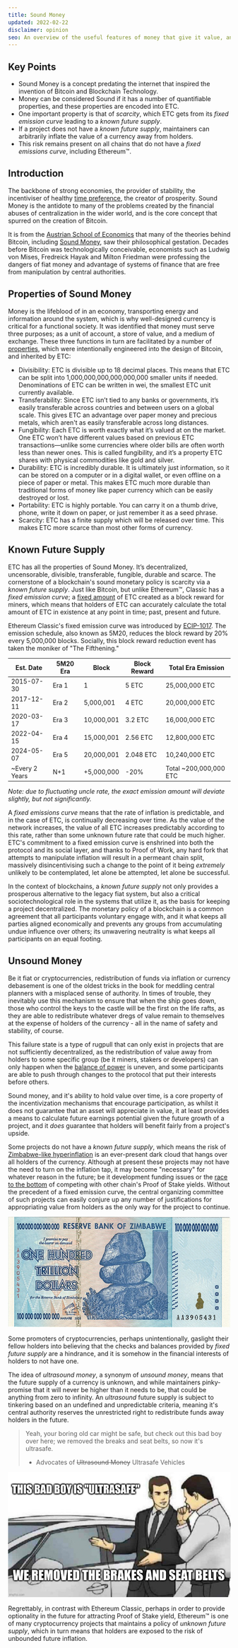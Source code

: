 ```yaml
---
title: Sound Money
updated: 2022-02-22
disclaimer: opinion
seo: An overview of the useful features of money that give it value, and how some blockchains, including Ethereum Classic and Bitcoin, intentionally apply these features to their monetary policy to ensure decentralization and longevity.
---
```


## Key Points

- Sound Money is a concept predating the internet that inspired the invention of Bitcoin and Blockchain Technology.
- Money can be considered Sound if it has a number of quantifiable properties, and these properties are encoded into ETC.
- One important property is that of _scarcity_, which ETC gets from its _fixed emission curve_ leading to a _known future supply_.
- If a project does not have a _known future supply_, maintainers can arbitrarily inflate the value of a currency away from holders.
- This risk remains present on all chains that do not have a _fixed emissions curve_, including Ethereum™.

## Introduction

The backbone of strong economies, the provider of stability, the incentiviser of healthy [time preference](https://www.youtube.com/watch?v=k5XbLm3pEfI), the creator of prosperity. Sound Money is the antidote to many of the problems created by the financial abuses of centralization in the wider world, and is the core concept that spurred on the creation of Bitcoin.

It is from the [Austrian School of Economics](https://mises.org/topics/bitcoin) that many of the theories behind Bitcoin, including [Sound Money](https://mises.org/library/principle-sound-money), saw their philosophical gestation. Decades before Bitcoin was technologically conceivable, economists such as Ludwig von Mises, Fredreick Hayak and Milton Friedman were professing the dangers of fiat money and advantage of systems of finance that are free from manipulation by central authorities.

## Properties of Sound Money

Money is the lifeblood of in an economy, transporting energy and information around the system, which is why well-designed currency is critical for a functional society. It was identified that money must serve three purposes; as a unit of account, a store of value, and a medium of exchange. These three functions in turn are facilitated by a number of [properties](https://cryptowhat.com/properties-of-sound-money/), which were intentionally engineered into the design of Bitcoin, and inherited by ETC:

- Divisibility: ETC is divisible up to 18 decimal places. This means that ETC can be split into 1,000,000,000,000,000,000 smaller units if needed. Denominations of ETC can be written in wei, the smallest ETC unit currently available.
- Transferability: Since ETC isn’t tied to any banks or governments, it’s easily transferable across countries and between users on a global scale. This gives ETC an advantage over paper money and precious metals, which aren't as easily transferable across long distances.
- Fungibility: Each ETC is worth exactly what it’s valued at on the market. One ETC won’t have different values based on previous ETC transactions—unlike some currencies where older bills are often worth less than newer ones. This is called fungibility, and it’s a property ETC shares with physical commodities like gold and silver.
- Durability: ETC is incredibly durable. It is ultimately just information, so it can be stored on a computer or in a digital wallet, or even offline on a piece of paper or metal. This makes ETC much more durable than traditional forms of money like paper currency which can be easily destroyed or lost.
- Portability: ETC is highly portable. You can carry it on a thumb drive, phone, write it down on paper, or just remember it as a seed phrase.
- Scarcity: ETC has a finite supply which will be released over time. This makes ETC more scarce than most other forms of currency.

## Known Future Supply

ETC has all the properties of Sound Money. It’s decentralized, uncensorable, divisible, transferable, fungible, durable and scarce. The cornerstone of a blockchain's sound monetary policy is scarcity via a _known future supply_. Just like Bitcoin, but unlike Ethereum™, Classic has a _fixed emission curve_; a [fixed amount](https://etcis.money/) of ETC created as a block reward for miners, which means that holders of ETC can accurately calculate the total amount of ETC in existence at any point in time; past, present and future.

Ethereum Classic's fixed emission curve was introduced by [ECIP-1017](https://ecips.ethereumclassic.org/ECIPs/ecip-1017). The emission schedule, also known as 5M20, reduces the block reward by 20% every 5,000,000 blocks. Socially, this block reward reduction event has taken the moniker of "The Fifthening."

| Est. Date      | 5M20 Era | Block      | Block Reward | Total Era Emission     |
| -------------- | -------- | ---------- | ------------ | ---------------------- |
| 2015-07-30     | Era 1    | 1          | 5 ETC        | 25,000,000 ETC         |
| 2017-12-11     | Era 2    | 5,000,001  | 4 ETC        | 20,000,000 ETC         |
| 2020-03-17     | Era 3    | 10,000,001 | 3.2 ETC      | 16,000,000 ETC         |
| 2022-04-15     | Era 4    | 15,000,001 | 2.56 ETC     | 12,800,000 ETC         |
| 2024-05-07     | Era 5    | 20,000,001 | 2.048 ETC    | 10,240,000 ETC         |
| ~Every 2 Years | N+1      | +5,000,000 | -20%         | Total ~200,000,000 ETC |

_Note: due to fluctuating uncle rate, the exact emission amount will deviate slightly, but not significantly._

A _fixed emissions curve_ means that the rate of inflation is predictable, and in the case of ETC, is continually decreasing over time. As the value of the network increases, the value of all ETC increases predictably according to this rate, rather than some unknown future rate that could be much higher. ETC's commitment to a fixed emission curve is enshrined into both the protocol and its social layer, and thanks to Proof of Work, any hard fork that attempts to manipulate inflation will result in a permeant chain split, massively disincentivising such a change to the point of it being _extremely_ unlikely to be contemplated, let alone be attempted, let alone be successful.

In the context of blockchains, a _known future supply_ not only provides a prosperous alternative to the legacy fiat system, but also a critical sociotechnological role in the systems that utilize it, as the basis for keeping a project decentralized. The monetary policy of a blockchain is a common agreement that all participants voluntary engage with, and it what keeps all parties aligned economically and prevents any groups from accumulating undue influence over others; its unwavering neutrality is what keeps all participants on an equal footing.

## Unsound Money

Be it fiat or cryptocurrencies, redistribution of funds via inflation or currency debasement is one of the oldest tricks in the book for meddling central planners with a misplaced sense of authority. In times of trouble, they inevitably use this mechanism to ensure that when the ship goes down, those who control the keys to the castle will be the first on the life rafts, as they are able to redistribute whatever dregs of value remain to themselves at the expense of holders of the currency - all in the name of safety and stability, of course.

This failure state is a type of rugpull that can only exist in projects that are not sufficiently decentralized, as the redistribution of value away from holders to some specific group (be it miners, stakers or developers) can only happen when the [balance of power](/why-classic/decentralism#balancing-power) is uneven, and some participants are able to push through changes to the protocol that put their interests before others.

Sound money, and it's ability to hold value over time, is a core property of the incentivization mechanisms that encourage participation, as whilst it does not guarantee that an asset will appreciate in value, it at least provides a means to calculate future earnings potential given the future growth of a project, and it _does_ guarantee that holders will benefit fairly from a project's upside.

Some projects do not have a _known future supply_, which means the risk of [Zimbabwe-like hyperinflation](https://en.wikipedia.org/wiki/Hyperinflation_in_Zimbabwe) is an ever-present dark cloud that hangs over all holders of the currency. Although at present these projects may not have the need to turn on the inflation tap, it may become "necessary" for whatever reason in the future; be it development funding issues or the [race to the bottom](/why-classic/proof-of-work#the-apr-arms-race) of competing with other chain's Proof of Stake yields. Without the precedent of a fixed emission curve, the central organizing committee of such projects can easily conjure up any number of justifications for appropriating value from holders as the only way for the project to continue.

![A One Hundred Trillion Zimbabwe Dollar Note](./zimbabwedollar.jpg)

Some promoters of cryptocurrencies, perhaps unintentionally, gaslight their fellow holders into believing that the checks and balances provided by _fixed future supply_ are a hindrance, and it is somehow in the financial interests of holders to not have one.

The idea of _ultrasound money_, a synonym of _unsound money_, means that the future supply of a currency is unknown, and while maintainers pinky-promise that it will never be higher than it needs to be, that could be anything from zero to infinity. An _ultrasound_ future supply is subject to tinkering based on an undefined and unpredictable criteria, meaning it's central authority reserves the unrestricted right to redistribute funds away holders in the future.

> Yeah, your boring old car might be safe, but check out this bad boy over here; we removed the breaks and seat belts, so now it's ultrasafe.
>
> - Advocates of ~~Ultrasound Money~~ Ultrasafe Vehicles

![Used Car Salesman explaining Ultrasafe Vehicles](./ultrasafe.jpg)

Regrettably, in contrast with Ethereum Classic, perhaps in order to provide optionality in the future for attracting Proof of Stake yield, Ethereum™ is one of many cryptocurrency projects that maintains a policy of _unknown future supply_, which in turn means that holders are exposed to the risk of unbounded future inflation.
